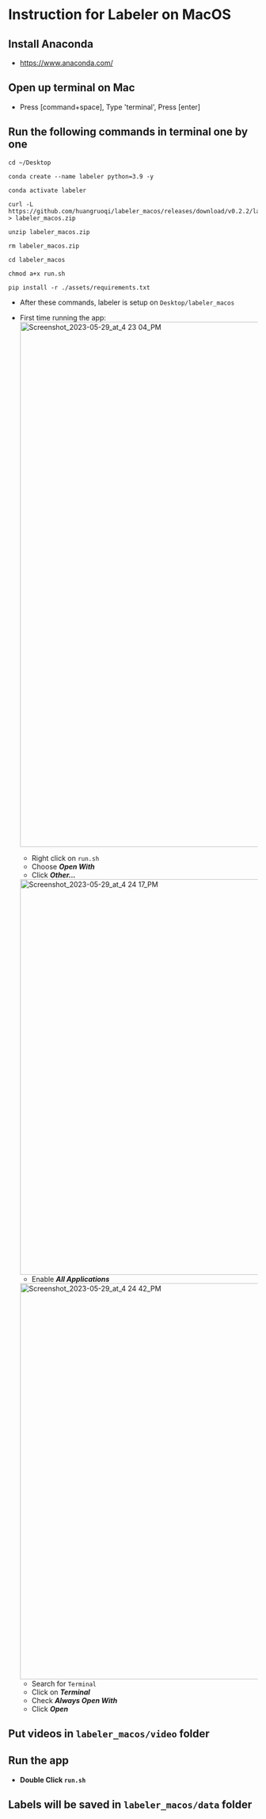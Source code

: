 # Instruction for Labeler on MacOS
## Install Anaconda
- https://www.anaconda.com/
## Open up terminal on Mac
- Press [command+space], Type 'terminal', Press [enter]
## Run the following commands in terminal one by one
```
cd ~/Desktop
```
```
conda create --name labeler python=3.9 -y
```
```
conda activate labeler
```
```
curl -L https://github.com/huangruoqi/labeler_macos/releases/download/v0.2.2/labeler_macos.zip > labeler_macos.zip
```
```
unzip labeler_macos.zip
```
```
rm labeler_macos.zip
```
```
cd labeler_macos
```
```
chmod a+x run.sh
```
```
pip install -r ./assets/requirements.txt
```
* After these commands, labeler is setup on `Desktop/labeler_macos`
* First time running the app:
  <img width="1059" alt="Screenshot_2023-05-29_at_4 23 04_PM" src="https://github.com/huangruoqi/labeler_macos/assets/44049919/b8d01bfb-969d-42ef-a4da-1f01d40445a3">
  * Right click on `run.sh`
  * Choose ***Open With*** 
  * Click ***Other...***
  <img width="798" alt="Screenshot_2023-05-29_at_4 24 17_PM" src="https://github.com/huangruoqi/labeler_macos/assets/44049919/9a09b64a-0ea1-463e-be18-c475c4cd1d5e">
  
  * Enable ***All Applications***
  <img width="799" alt="Screenshot_2023-05-29_at_4 24 42_PM" src="https://github.com/huangruoqi/labeler_macos/assets/44049919/03d9dcfe-d3e3-4ab5-9432-3d62dfe0adaa">

  * Search for `Terminal`
  * Click on ***Terminal***
  * Check ***Always Open With***
  * Click ***Open***

## Put videos in `labeler_macos/video` folder
## Run the app
* **Double Click `run.sh`**
## Labels will be saved in `labeler_macos/data` folder
